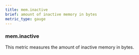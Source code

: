 ```yaml
---
title: mem.inactive
brief: amount of inactive memory in bytes
metric_type: gauge
---
```

### mem.inactive

This metric measures the amount of inactive memory in bytes.
